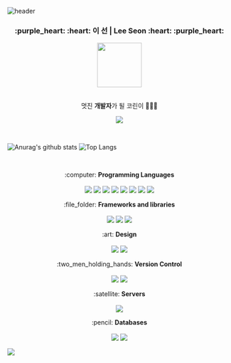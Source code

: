 ![header](https://capsule-render.vercel.app/api?text=&fontSize=20&rotate=-10&color=timeGradient&fontSize=100&height=150)

<div align="center">
  <h3>
    <b>:purple_heart: :heart: 이 선 | Lee Seon :heart: :purple_heart:</b>
  </h3>
  <img src="https://mir-s3-cdn-cf.behance.net/project_modules/disp/c0705429363761.5605fffe0d310.gif" height="100" width="100"></img>
  <p>
     <br> 멋진 <b>개발자</b>가 될 코린이 👩🏻‍💻 <br>
  </p>
  
  <a href="https://github.com/2SunE"><img src="https://hits.seeyoufarm.com/api/count/incr/badge.svg?url=https%3A%2F%2Fgithub.com%2F2SunE&count_bg=%23D1D3FF&title_bg=%239A92FF&icon=iconify.svg&icon_color=%23FFFFFF&title=2SunE&edge_flat=false"/></a>
</div> 

<br>

![Anurag's github stats](https://github-readme-stats.vercel.app/api?username=2SunE&show_icons=true&theme=buefy)
![Top Langs](https://github-readme-stats.vercel.app/api/top-langs/?username=2SunE&layout=compact&theme=buefy)

<br>

<p align="center">
  :computer: <b>Programming Languages</b> <br><br>
  <img src="https://img.shields.io/badge/java-%23ED8B00.svg?&style=for-the-badge&logo=java&logoColor=white"/>
  <img src="https://img.shields.io/badge/javascript%20-%23323330.svg?&style=for-the-badge&logo=javascript&logoColor=%23F7DF1E"/>
  <img src="https://img.shields.io/badge/c++%20-%2300599C.svg?&style=for-the-badge&logo=c%2B%2B&ogoColor=white"/>
  <img src="https://img.shields.io/badge/python%20-%2314354C.svg?&style=for-the-badge&logo=python&logoColor=white"/>
  <img src="https://img.shields.io/badge/kotlin-%230095D5.svg?&style=for-the-badge&logo=kotlin&logoColor=white"/>
  <img src="https://img.shields.io/badge/html5%20-%23E34F26.svg?&style=for-the-badge&logo=html5&logoColor=white"/>
  <img src="https://img.shields.io/badge/css3%20-%231572B6.svg?&style=for-the-badge&logo=css3&logoColor=white"/>
  <img src="https://img.shields.io/badge/markdown-%23000000.svg?&style=for-the-badge&logo=markdown&logoColor=white"/>
</p>

<p align="center">
  :file_folder: <b>Frameworks and libraries</b> <br><br>
  <img src="https://img.shields.io/badge/bootstrap%20-%23563D7C.svg?&style=for-the-badge&logo=bootstrap&logoColor=white"/>
  <img src="https://img.shields.io/badge/jquery%20-%230769AD.svg?&style=for-the-badge&logo=jquery&logoColor=white"/>
  <img src="https://img.shields.io/badge/spring%20-%236DB33F.svg?&style=for-the-badge&logo=spring&logoColor=white"/>
</p>

<p align="center">
  :art: <b>Design</b> <br><br>
  <img src="https://img.shields.io/badge/adobe%20photoshop%20-%2331A8FF.svg?&style=for-the-badge&logo=adobe%20photoshop&logoColor=white"/>
  <img src="https://img.shields.io/badge/adobe%20illustrator%20-%23FF9A00.svg?&style=for-the-badge&logo=adobe%20illustrator&logoColor=white"/>
</p>

<p align="center"> 
  :two_men_holding_hands: <b>Version Control</b> <br><br>
  <img src="https://img.shields.io/badge/git%20-%23F05033.svg?&style=for-the-badge&logo=git&logoColor=white"/>
  <img src="https://img.shields.io/badge/github%20-%23121011.svg?&style=for-the-badge&logo=github&logoColor=white"/>
</p>

<p align="center">
  :satellite: <b>Servers</b> <br><br>
  <img src="https://img.shields.io/badge/apache%20-%23D42029.svg?&style=for-the-badge&logo=apache&logoColor=white"/>
</p>

<p align="center">
  :pencil: <b>Databases</b> <br><br>
  <img src="https://img.shields.io/badge/mysql-%2300f.svg?&style=for-the-badge&logo=mysql&logoColor=white"/>
  <img src ="https://img.shields.io/badge/oracle%20-%23F00000.svg?&style=for-the-badge&logo=oracle&logoColor=white" />
</p>
 
<img src="https://capsule-render.vercel.app/api?type=wave&color=timeGradient&height=150&section=footer&fontSize=90" /> 
